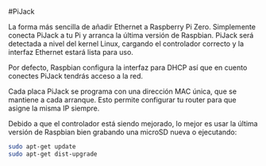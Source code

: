<!--
---
name: PiJack
class: board
type: network
formfactor: pHAT
manufacturer: Hot Glue
description: Add Ethernet to your Pi Zero
url: https://pijack.net
buy: https://pijack.net
image: 'pijack.png'
pincount: 40
eeprom: setup
power:
  '2':
ground:
  '6':
  '9':
  '14':
  '20':
  '25':
  '30':
  '34':
  '39':
pin:
  '22':
    name: INT
    mode: input
    description: Ethernet controller interrupt
  '19':
    mode: spi
  '21':
    mode: spi
  '23':
    mode: spi
  '24':
    mode: spi
-->
#PiJack

La forma más sencilla de añadir Ethernet a Raspberry Pi Zero. Simplemente conecta PiJack a tu Pi y arranca la última versión de Raspbian. PiJack será detectada a nivel del kernel Linux, cargando el controlador correcto y la interfaz Ethernet estará lista para uso.

Por defecto, Raspbian configura la interfaz para DHCP así que en cuento conectes PiJack tendrás acceso a la red.

Cada placa PiJack se programa con una dirección MAC única, que se mantiene a cada arranque. Esto permite configurar tu router para que asigne la misma IP siempre.

Debido a que el controlador está siendo mejorado, lo mejor es usar la última versión de Raspbian bien grabando una microSD nueva o ejecutando:

```bash
sudo apt-get update
sudo apt-get dist-upgrade
```

